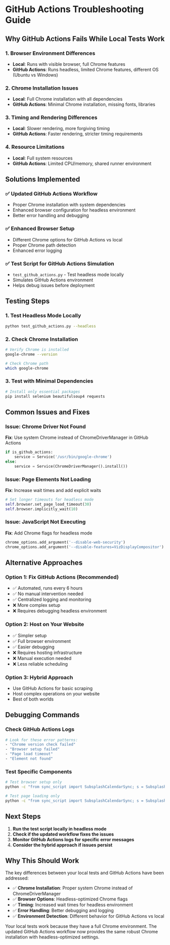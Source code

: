 # GitHub Actions Troubleshooting Guide

## Why GitHub Actions Fails While Local Tests Work

### 1. **Browser Environment Differences**
- **Local**: Runs with visible browser, full Chrome features
- **GitHub Actions**: Runs headless, limited Chrome features, different OS (Ubuntu vs Windows)

### 2. **Chrome Installation Issues**
- **Local**: Full Chrome installation with all dependencies
- **GitHub Actions**: Minimal Chrome installation, missing fonts, libraries

### 3. **Timing and Rendering Differences**
- **Local**: Slower rendering, more forgiving timing
- **GitHub Actions**: Faster rendering, stricter timing requirements

### 4. **Resource Limitations**
- **Local**: Full system resources
- **GitHub Actions**: Limited CPU/memory, shared runner environment

## Solutions Implemented

### ✅ **Updated GitHub Actions Workflow**
- Proper Chrome installation with system dependencies
- Enhanced browser configuration for headless environment
- Better error handling and debugging

### ✅ **Enhanced Browser Setup**
- Different Chrome options for GitHub Actions vs local
- Proper Chrome path detection
- Enhanced error logging

### ✅ **Test Script for GitHub Actions Simulation**
- `test_github_actions.py` - Test headless mode locally
- Simulates GitHub Actions environment
- Helps debug issues before deployment

## Testing Steps

### 1. **Test Headless Mode Locally**
```bash
python test_github_actions.py --headless
```

### 2. **Check Chrome Installation**
```bash
# Verify Chrome is installed
google-chrome --version

# Check Chrome path
which google-chrome
```

### 3. **Test with Minimal Dependencies**
```bash
# Install only essential packages
pip install selenium beautifulsoup4 requests
```

## Common Issues and Fixes

### Issue: Chrome Driver Not Found
**Fix**: Use system Chrome instead of ChromeDriverManager in GitHub Actions
```python
if is_github_actions:
    service = Service('/usr/bin/google-chrome')
else:
    service = Service(ChromeDriverManager().install())
```

### Issue: Page Elements Not Loading
**Fix**: Increase wait times and add explicit waits
```python
# Set longer timeouts for headless mode
self.browser.set_page_load_timeout(30)
self.browser.implicitly_wait(10)
```

### Issue: JavaScript Not Executing
**Fix**: Add Chrome flags for headless mode
```python
chrome_options.add_argument('--disable-web-security')
chrome_options.add_argument('--disable-features=VizDisplayCompositor')
```

## Alternative Approaches

### Option 1: **Fix GitHub Actions (Recommended)**
- ✅ Automated, runs every 6 hours
- ✅ No manual intervention needed
- ✅ Centralized logging and monitoring
- ❌ More complex setup
- ❌ Requires debugging headless environment

### Option 2: **Host on Your Website**
- ✅ Simpler setup
- ✅ Full browser environment
- ✅ Easier debugging
- ❌ Requires hosting infrastructure
- ❌ Manual execution needed
- ❌ Less reliable scheduling

### Option 3: **Hybrid Approach**
- Use GitHub Actions for basic scraping
- Host complex operations on your website
- Best of both worlds

## Debugging Commands

### Check GitHub Actions Logs
```bash
# Look for these error patterns:
- "Chrome version check failed"
- "Browser setup failed"
- "Page load timeout"
- "Element not found"
```

### Test Specific Components
```bash
# Test browser setup only
python -c "from sync_script import SubsplashCalendarSync; s = SubsplashCalendarSync(); print(s.setup_browser())"

# Test page loading only
python -c "from sync_script import SubsplashCalendarSync; s = SubsplashCalendarSync(); s.setup_browser(); s.browser.get('https://antiochboone.com/calendar-prayer')"
```

## Next Steps

1. **Run the test script locally in headless mode**
2. **Check if the updated workflow fixes the issues**
3. **Monitor GitHub Actions logs for specific error messages**
4. **Consider the hybrid approach if issues persist**

## Why This Should Work

The key differences between your local tests and GitHub Actions have been addressed:

- ✅ **Chrome Installation**: Proper system Chrome instead of ChromeDriverManager
- ✅ **Browser Options**: Headless-optimized Chrome flags
- ✅ **Timing**: Increased wait times for headless environment
- ✅ **Error Handling**: Better debugging and logging
- ✅ **Environment Detection**: Different behavior for GitHub Actions vs local

Your local tests work because they have a full Chrome environment. The updated GitHub Actions workflow now provides the same robust Chrome installation with headless-optimized settings.
